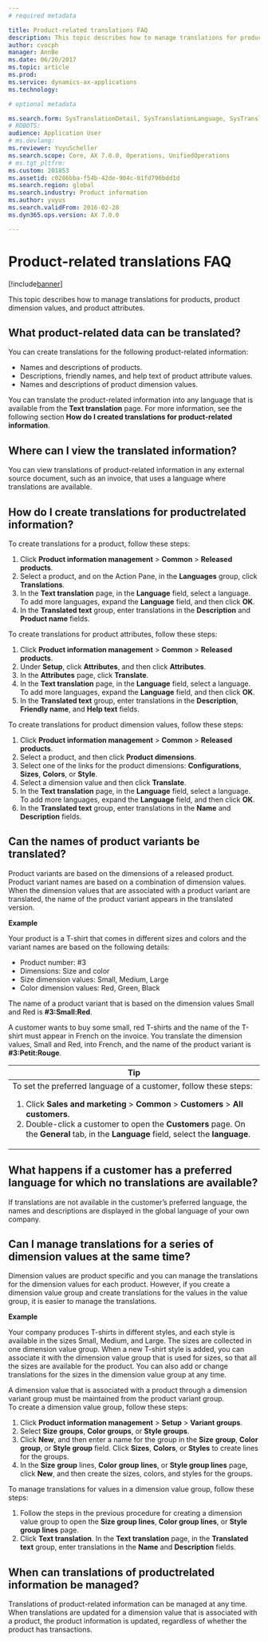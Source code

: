 ```yaml
---
# required metadata

title: Product-related translations FAQ
description: This topic describes how to manage translations for products, product dimension values, and product attributes. 
author: cvocph
manager: AnnBe
ms.date: 06/20/2017
ms.topic: article
ms.prod: 
ms.service: dynamics-ax-applications
ms.technology: 

# optional metadata

ms.search.form: SysTranslationDetail, SysTranslationLanguage, SysTranslationList
# ROBOTS: 
audience: Application User
# ms.devlang: 
ms.reviewer: YuyuScheller
ms.search.scope: Core, AX 7.0.0, Operations, UnifiedOperations
# ms.tgt_pltfrm: 
ms.custom: 201853
ms.assetid: c0286bba-f54b-42de-904c-81fd796bdd1d
ms.search.region: global
ms.search.industry: Product information
ms.author: yuyus
ms.search.validFrom: 2016-02-28
ms.dyn365.ops.version: AX 7.0.0

---
```


# Product-related translations FAQ

[!include[banner](../includes/banner.md)]


This topic describes how to manage translations for products, product dimension values, and product attributes. 

What product-related data can be translated?
--------------------------------------------

You can create translations for the following product-related information:
-   Names and descriptions of products.
-   Descriptions, friendly names, and help text of product attribute values.
-   Names and descriptions of product dimension values.

You can translate the product-related information into any language that is available from the **Text translation** page. For more information, see the following section **How do I created translations for product-related information**.

## Where can I view the translated information?
You can view translations of product-related information in any external source document, such as an invoice, that uses a language where translations are available.

## How do I create translations for productrelated information?
To create translations for a product, follow these steps:
1.  Click **Product information management** &gt; **Common** &gt; **Released products**.
2.  Select a product, and on the Action Pane, in the **Languages** group, click **Translations**.
3.  In the **Text translation** page, in the **Language** field, select a language. To add more languages, expand the **Language** field, and then click **OK**.
4.  In the **Translated text** group, enter translations in the **Description** and **Product name** fields.

To create translations for product attributes, follow these steps:
1.  Click **Product information management** &gt; **Common** &gt; **Released products**.
2.  Under **Setup**, click **Attributes**, and then click **Attributes**.
3.  In the **Attributes** page, click **Translate**.
4.  In the **Text translation** page, in the **Language** field, select a language. To add more languages, expand the **Language** field, and then click **OK**.
5.  In the **Translated text** group, enter translations in the **Description**, **Friendly name**, and **Help text** fields.

To create translations for product dimension values, follow these steps:
1.  Click **Product information management** &gt; **Common** &gt; **Released products**.
2.  Select a product, and then click **Product dimensions**.
3.  Select one of the links for the product dimensions: **Configurations**, **Sizes**, **Colors**, or **Style**.
4.  Select a dimension value and then click **Translate**.
5.  In the **Text translation** page, in the **Language** field, select a language. To add more languages, expand the **Language** field, and then click **OK**.
6.  In the **Translated text** group, enter translations in the **Name** and **Description** fields.

## Can the names of product variants be translated?
Product variants are based on the dimensions of a released product. Product variant names are based on a combination of dimension values. When the dimension values that are associated with a product variant are translated, the name of the product variant appears in the translated version.  

**Example**  

Your product is a T-shirt that comes in different sizes and colors and the variant names are based on the following details:
-   Product number: \#3
-   Dimensions: Size and color
-   Size dimension values: Small, Medium, Large
-   Color dimension values: Red, Green, Black

The name of a product variant that is based on the dimension values Small and Red is **\#3:Small:Red**.  

A customer wants to buy some small, red T-shirts and the name of the T-shirt must appear in French on the invoice. You translate the dimension values, Small and Red, into French, and the name of the product variant is **\#3:Petit:Rouge**.
<table>
<colgroup>
<col width="100%" />
</colgroup>
<thead>
<tr class="header">
<th><strong>Tip</strong></th>
</tr>
</thead>
<tbody>
<tr class="odd">
<td>To set the preferred language of a customer, follow these steps:
<ol>  
<li>Click <strong>Sales and marketing</strong> &gt; <strong>Common</strong> &gt; <strong>Customers</strong> &gt; <strong>All</strong> <strong>customers</strong>.</li>
<li>Double-click a customer to open the <strong>Customers</strong> page. On the <strong>General</strong> tab, in the <strong>Language</strong> field, select the <strong>language</strong>.</li>
</ol></td>
</tr>
</tbody>
</table>

## What happens if a customer has a preferred language for which no translations are available?
If translations are not available in the customer’s preferred language, the names and descriptions are displayed in the global language of your own company.

## Can I manage translations for a series of dimension values at the same time?
Dimension values are product specific and you can manage the translations for the dimension values for each product. However, if you create a dimension value group and create translations for the values in the value group, it is easier to manage the translations.   

**Example**  

Your company produces T-shirts in different styles, and each style is available in the sizes Small, Medium, and Large. The sizes are collected in one dimension value group. When a new T-shirt style is added, you can associate it with the dimension value group that is used for sizes, so that all the sizes are available for the product. You can also add or change translations for the sizes in the dimension value group at any time.  

A dimension value that is associated with a product through a dimension variant group must be maintained from the product variant group.   
To create a dimension value group, follow these steps:
1.  Click **Product information management** &gt; **Setup** &gt; **Variant groups**.
2.  Select **Size** **groups**, **Color groups**, or **Style groups**.
3.  Click **New**, and then enter a name for the group in the **Size** **group**, **Color group**, or **Style group** field. Click **Sizes**, **Colors**, or **Styles** to create lines for the groups.
4.  In the **Size** **group** lines, **Color** **group** **lines**, or **Style group lines** page, click **New**, and then create the sizes, colors, and styles for the groups.

To manage translations for values in a dimension value group, follow these steps:
1.  Follow the steps in the previous procedure for creating a dimension value group to open the **Size group lines**, **Color group lines**, or **Style group lines** page.
2.  Click **Text translation**. In the **Text translation** page, in the **Translated text** group, enter translations in the **Name** and **Description** fields.

## When can translations of productrelated information be managed?
Translations of product-related information can be managed at any time. When translations are updated for a dimension value that is associated with a product, the product information is updated, regardless of whether the product has transactions.





